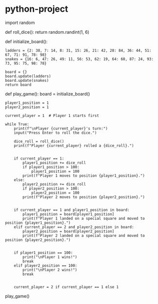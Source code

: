 # python-project
import random


def roll_dice():
    return random.randint(1, 6)


def initialize_board():
    
    ladders = {2: 38, 7: 14, 8: 31, 15: 26, 21: 42, 28: 84, 36: 44, 51: 67, 71: 91, 78: 98}
    snakes = {16: 6, 47: 26, 49: 11, 56: 53, 62: 19, 64: 60, 87: 24, 93: 73, 95: 75, 98: 78}
    
    board = {}
    board.update(ladders)
    board.update(snakes)
    return board


def play_game():
    board = initialize_board()
    
    
    player1_position = 1
    player2_position = 1
    
    current_player = 1  # Player 1 starts first
    
    while True:
        print(f"\nPlayer {current_player}'s turn:")
        input("Press Enter to roll the dice.")
        
        dice_roll = roll_dice()
        print(f"Player {current_player} rolled a {dice_roll}.")
        
        
        if current_player == 1:
            player1_position += dice_roll
            if player1_position > 100:
                player1_position = 100
            print(f"Player 1 moves to position {player1_position}.")
        else:
            player2_position += dice_roll
            if player2_position > 100:
                player2_position = 100
            print(f"Player 2 moves to position {player2_position}.")
        
        
        if current_player == 1 and player1_position in board:
            player1_position = board[player1_position]
            print(f"Player 1 landed on a special square and moved to position {player1_position}.")
        elif current_player == 2 and player2_position in board:
            player2_position = board[player2_position]
            print(f"Player 2 landed on a special square and moved to position {player2_position}.")
        
       
        if player1_position == 100:
            print("\nPlayer 1 wins!")
            break
        elif player2_position == 100:
            print("\nPlayer 2 wins!")
            break
        
        
        current_player = 2 if current_player == 1 else 1


play_game()
